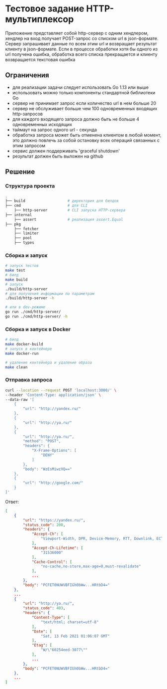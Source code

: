 # Тестовое задание HTTP-мультиплексор

Приложение представляет собой http-сервер с одним хендлером,
хендлер на вход получает POST-запрос со списком url в json-формате. 
Сервер запрашивает данные по всем этим url и возвращает результат клиенту в json-формате.
Eсли в процессе обработки хотя бы одного из url получена ошибка,
обработка всего списка прекращается и клиенту возвращается текстовая ошибка

## Ограничения
* для реализации задачи следует использовать Go 1.13 или выше
* использовать можно только компоненты стандартной библиотеки Go
* сервер не принимает запрос если количество url в нем больше 20
* сервер не обслуживает больше чем 100 одновременных входящих http-запросов
* для каждого входящего запроса должно быть не больше 4 одновременных исходящих
* таймаут на запрос одного url - секунда
* обработка запроса может быть отменена клиентом в любой момент, 
  это должно повлечь за собой остановку всех операций связанных с этим запросом
* сервис должен поддерживать 'graceful shutdown'
* результат должен быть выложен на github

## Решение

### Структура проекта

```bash
.
├── build                   # директория для билдов
├── cmd                     # для CLI
    ├── http-server         # CLI запуска HTTP-сервера
├── internal                
    ├── assert              # реализация assert.Equal
├── pkg
    ├── fetcher
    ├── limiter
    ├── pool
    ├── types
```

### Сборка и запуск
```bash
# запуск тестов
make test
# билд
make build
# запуск
./build/http-server
# для получения информации по параметрам
./build/http-server -h

# или в dev-режиме
go run ./cmd/http-server/
go run ./cmd/http-server/ -h
```

### Сборка и запуск в Docker
```bash
# билд
make docker-build
# запуск в контейнере
make docker-run

# удаление контейнера и удаление образа
make clean
```

### Отправка запроса

```bash
curl --location --request POST 'localhost:3000/' \
--header 'Content-Type: application/json' \
--data-raw '[
    {
        "url": "http://yandex.ru/"
    },
    {
        "url": "http://ya.ru/"
    },
    {
        "url": "http://ya.ru/",
        "method": "POST",
        "headers": {
            "X-Frame-Options": [
                "DENY"
            ]
        },
        "body": "WzEsMiwzXQ=="
    },
    {
        "url": "http://google.com/"
    }
]'
```
Ответ:
```json
[
    {
        "url": "https://yandex.ru/",
        "status_code": 200,
        "headers": {
            "Accept-Ch": [
                "Viewport-Width, DPR, Device-Memory, RTT, Downlink, ECT"
            ],
            "Accept-Ch-Lifetime": [
                "31536000"
            ],
            "Cache-Control": [
                "no-cache,no-store,max-age=0,must-revalidate"
            ],
            ...
        },
        "body": "PCFET0NUWVBFIGh0bWw...HRtbD4="
    },
    ...
    {
        "url": "http://ya.ru/",
        "status_code": 403,
        "headers": {
            "Content-Type": [
                "text/html; charset=utf-8"
            ],
            "Date": [
                "Sat, 13 Feb 2021 01:06:07 GMT"
            ],
            "Etag": [
                "W/\"60254eed-3077\""
            ],
            ...
        },
        "body": "PCFET0NUWVBFIGh0bWw...HRtbD4="
    },
    ...
]
```
